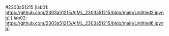 #2303a51215
[lab01: https://github.com/2303a51215/AIML_2303a51215/blob/main/Untitled2.ipynb]
[ lab02: https://github.com/2303a51215/AIML_2303a51215/blob/main/Untitled6.ipynb]
